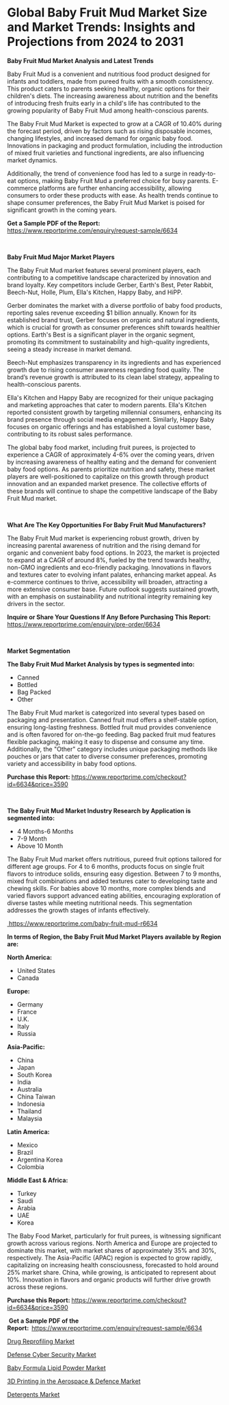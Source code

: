 <p><h1>Global Baby Fruit Mud Market Size and Market Trends: Insights and Projections from 2024 to 2031</h1></p><p><strong>Baby Fruit Mud Market Analysis and Latest Trends</strong></p>
<p><p>Baby Fruit Mud is a convenient and nutritious food product designed for infants and toddlers, made from pureed fruits with a smooth consistency. This product caters to parents seeking healthy, organic options for their children's diets. The increasing awareness about nutrition and the benefits of introducing fresh fruits early in a child's life has contributed to the growing popularity of Baby Fruit Mud among health-conscious parents.</p><p>The Baby Fruit Mud Market is expected to grow at a CAGR of 10.40% during the forecast period, driven by factors such as rising disposable incomes, changing lifestyles, and increased demand for organic baby food. Innovations in packaging and product formulation, including the introduction of mixed fruit varieties and functional ingredients, are also influencing market dynamics. </p><p>Additionally, the trend of convenience food has led to a surge in ready-to-eat options, making Baby Fruit Mud a preferred choice for busy parents. E-commerce platforms are further enhancing accessibility, allowing consumers to order these products with ease. As health trends continue to shape consumer preferences, the Baby Fruit Mud Market is poised for significant growth in the coming years.</p></p>
<p><strong>Get a Sample PDF of the Report:&nbsp;</strong> <a href="https://www.reportprime.com/enquiry/request-sample/6634?utm_campaign=1847&utm_medium=2&utm_source=Github&utm_content=ia&utm_term=25112024&utm_id=baby-fruit-mud">https://www.reportprime.com/enquiry/request-sample/6634</a></p>
<p>&nbsp;</p>
<p><strong>Baby Fruit Mud Major Market Players</strong></p>
<p><p>The Baby Fruit Mud market features several prominent players, each contributing to a competitive landscape characterized by innovation and brand loyalty. Key competitors include Gerber, Earth's Best, Peter Rabbit, Beech-Nut, Holle, Plum, Ella's Kitchen, Happy Baby, and HiPP. </p><p>Gerber dominates the market with a diverse portfolio of baby food products, reporting sales revenue exceeding $1 billion annually. Known for its established brand trust, Gerber focuses on organic and natural ingredients, which is crucial for growth as consumer preferences shift towards healthier options. Earth's Best is a significant player in the organic segment, promoting its commitment to sustainability and high-quality ingredients, seeing a steady increase in market demand. </p><p>Beech-Nut emphasizes transparency in its ingredients and has experienced growth due to rising consumer awareness regarding food quality. The brand’s revenue growth is attributed to its clean label strategy, appealing to health-conscious parents. </p><p>Ella's Kitchen and Happy Baby are recognized for their unique packaging and marketing approaches that cater to modern parents. Ella's Kitchen reported consistent growth by targeting millennial consumers, enhancing its brand presence through social media engagement. Similarly, Happy Baby focuses on organic offerings and has established a loyal customer base, contributing to its robust sales performance.</p><p>The global baby food market, including fruit purees, is projected to experience a CAGR of approximately 4-6% over the coming years, driven by increasing awareness of healthy eating and the demand for convenient baby food options. As parents prioritize nutrition and safety, these market players are well-positioned to capitalize on this growth through product innovation and an expanded market presence. The collective efforts of these brands will continue to shape the competitive landscape of the Baby Fruit Mud market.</p></p>
<p>&nbsp;</p>
<p><strong>What Are The Key Opportunities For Baby Fruit Mud Manufacturers?</strong></p>
<p><p>The Baby Fruit Mud market is experiencing robust growth, driven by increasing parental awareness of nutrition and the rising demand for organic and convenient baby food options. In 2023, the market is projected to expand at a CAGR of around 8%, fueled by the trend towards healthy, non-GMO ingredients and eco-friendly packaging. Innovations in flavors and textures cater to evolving infant palates, enhancing market appeal. As e-commerce continues to thrive, accessibility will broaden, attracting a more extensive consumer base. Future outlook suggests sustained growth, with an emphasis on sustainability and nutritional integrity remaining key drivers in the sector.</p></p>
<p><strong>Inquire or Share Your Questions If Any Before Purchasing This Report:</strong> <a href="https://www.reportprime.com/enquiry/pre-order/6634?utm_campaign=1847&utm_medium=2&utm_source=Github&utm_content=ia&utm_term=25112024&utm_id=baby-fruit-mud">https://www.reportprime.com/enquiry/pre-order/6634</a></p>
<p>&nbsp;</p>
<p><strong>Market Segmentation</strong></p>
<p><strong>The Baby Fruit Mud Market Analysis by types is segmented into:</strong></p>
<p><ul><li>Canned</li><li>Bottled</li><li>Bag Packed</li><li>Other</li></ul></p>
<p><p>The Baby Fruit Mud market is categorized into several types based on packaging and presentation. Canned fruit mud offers a shelf-stable option, ensuring long-lasting freshness. Bottled fruit mud provides convenience and is often favored for on-the-go feeding. Bag packed fruit mud features flexible packaging, making it easy to dispense and consume any time. Additionally, the "Other" category includes unique packaging methods like pouches or jars that cater to diverse consumer preferences, promoting variety and accessibility in baby food options.</p></p>
<p><strong>Purchase this Report:&nbsp;</strong><a href="https://www.reportprime.com/checkout?id=6634&price=3590&utm_campaign=1847&utm_medium=2&utm_source=Github&utm_content=ia&utm_term=25112024&utm_id=baby-fruit-mud">https://www.reportprime.com/checkout?id=6634&price=3590</a></p>
<p>&nbsp;</p>
<p><strong>The Baby Fruit Mud Market Industry Research by Application is segmented into:</strong></p>
<p><ul><li>4 Months-6 Months</li><li>7-9 Month</li><li>Above 10 Month</li></ul></p>
<p><p>The Baby Fruit Mud market offers nutritious, pureed fruit options tailored for different age groups. For 4 to 6 months, products focus on single fruit flavors to introduce solids, ensuring easy digestion. Between 7 to 9 months, mixed fruit combinations and added textures cater to developing taste and chewing skills. For babies above 10 months, more complex blends and varied flavors support advanced eating abilities, encouraging exploration of diverse tastes while meeting nutritional needs. This segmentation addresses the growth stages of infants effectively.</p></p>
<p><a href="https://www.reportprime.com/baby-fruit-mud-r6634?utm_campaign=1847&utm_medium=2&utm_source=Github&utm_content=ia&utm_term=25112024&utm_id=baby-fruit-mud">&nbsp;https://www.reportprime.com/baby-fruit-mud-r6634</a></p>
<p><strong>In terms of Region, the Baby Fruit Mud Market Players available by Region are:</strong></p>
<p>
    <p> <strong> North America: </strong>
        <ul>
            <li>United States</li>
            <li>Canada</li>
        </ul>
        </p> 
    <p> <strong> Europe: </strong>
        <ul>
            <li>Germany</li>
            <li>France</li>
            <li>U.K.</li>
            <li>Italy</li>
            <li>Russia</li>
        </ul>
        </p> 
    <p> <strong> Asia-Pacific: </strong>
        <ul>
            <li>China</li>
            <li>Japan</li>
            <li>South Korea</li>
            <li>India</li>
            <li>Australia</li>
            <li>China Taiwan</li>
            <li>Indonesia</li>
            <li>Thailand</li>
            <li>Malaysia</li>
        </ul>
        </p> 
    <p> <strong> Latin America: </strong>
        <ul>
            <li>Mexico</li>
            <li>Brazil</li>
            <li>Argentina Korea</li>
            <li>Colombia</li>
        </ul>
        </p> 
    <p> <strong> Middle East & Africa: </strong>
        <ul>
            <li>Turkey</li>
            <li>Saudi</li>
            <li>Arabia</li>
            <li>UAE</li>
            <li>Korea</li>
        </ul>
    </p>
    </p>
<p><p>The Baby Food Market, particularly for fruit purees, is witnessing significant growth across various regions. North America and Europe are projected to dominate this market, with market shares of approximately 35% and 30%, respectively. The Asia-Pacific (APAC) region is expected to grow rapidly, capitalizing on increasing health consciousness, forecasted to hold around 25% market share. China, while growing, is anticipated to represent about 10%. Innovation in flavors and organic products will further drive growth across these regions.</p></p>
<p><strong>Purchase this Report: </strong><a href="https://www.reportprime.com/checkout?id=6634&price=3590&utm_campaign=1847&utm_medium=2&utm_source=Github&utm_content=ia&utm_term=25112024&utm_id=baby-fruit-mud">https://www.reportprime.com/checkout?id=6634&price=3590</a></p>
<p>&nbsp;<strong>Get a Sample PDF of the Report:&nbsp;&nbsp;</strong><a href="https://www.reportprime.com/enquiry/request-sample/6634?utm_campaign=1847&utm_medium=2&utm_source=Github&utm_content=ia&utm_term=25112024&utm_id=baby-fruit-mud">https://www.reportprime.com/enquiry/request-sample/6634</a></p>
<p><strong></strong></p>
<p><p><a href="https://issuu.com/reportprime-2/docs/drug-reprofiling-market-size-2030.p_9aadf770c9f8b2?utm_campaign=1847&utm_medium=2&utm_source=Github&utm_content=ia&utm_term=25112024&utm_id=baby-fruit-mud">Drug Reprofiling Market</a></p><p><a href="https://www.linkedin.com/pulse/size-globaldefense-cyber-security-market-compounded-annual-growth-lpnnf?utm_campaign=1847&utm_medium=2&utm_source=Github&utm_content=ia&utm_term=25112024&utm_id=baby-fruit-mud">Defense Cyber Security Market</a></p><p><a href="https://github.com/PeterParrish5/Market-Research-Report-List-7/blob/main/baby-formula-lipid-powder-market.md?utm_campaign=1847&utm_medium=2&utm_source=Github&utm_content=ia&utm_term=25112024&utm_id=baby-fruit-mud">Baby Formula Lipid Powder Market</a></p><p><a href="https://issuu.com/reportprime-2/docs/3d-printing-in-the-aerospace-defenc_b3530207fede5e?utm_campaign=1847&utm_medium=2&utm_source=Github&utm_content=ia&utm_term=25112024&utm_id=baby-fruit-mud">3D Printing in the Aerospace & Defence Market</a></p><p><a href="https://www.linkedin.com/pulse/detergents-market-overview-forecast-2024-2031-detailed-study-3b6pf?utm_campaign=1847&utm_medium=2&utm_source=Github&utm_content=ia&utm_term=25112024&utm_id=baby-fruit-mud">Detergents Market</a></p></p>
